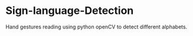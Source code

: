 # Sign-language-Detection
Hand gestures reading using python openCV to detect different alphabets.  
